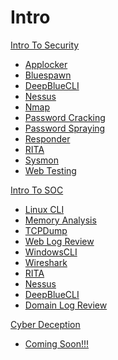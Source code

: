 # Intro


[Intro To Security]()

 - [Applocker](Tools/IntroClass/AppLocker/Applocker.md)
 - [Bluespawn](Tools/IntroClass/bluespawn/Bluespawn.md)
 - [DeepBlueCLI](Tools/IntroClass/deepbluecli/DeepBlueCLI.md)
 - [Nessus](Tools/IntroClass/nessus/Nessus.md)
 - [Nmap](Tools/IntroClass/Nmap/Nmap.md)
 - [Password Cracking](Tools/IntroClass/PasswordCracking/PasswordCracking.md)
 - [Password Spraying](Tools/IntroClass/PasswordSpray/PasswordSpray.md)
 - [Responder](Tools/IntroClass/Responder/Responder.md)
 - [RITA](Tools/IntroClass/RITA/RITA.md)
 - [Sysmon](Tools/IntroClass/Sysmon/Sysmon.md)
 - [Web Testing](Tools/IntroClass/WebTesting/WebTesting.md)

  
[Intro To SOC]()

  - [Linux CLI](Tools/IntroClass/LinuxCLI/LinuxCLI.md)
  - [Memory Analysis](Tools/IntroClass/Memory/MemoryAnalysis.md)
  - [TCPDump](Tools/IntroClass/TCPDump/TCPDump.md)
  - [Web Log Review](Tools/IntroClass/WebLogReview/WebLogReview.md)
  - [WindowsCLI](Tools/IntroClass/WindowsCLI/WindowsCLI.md)
  - [Wireshark](Tools/IntroClass/Wireshark/Wireshark.md)
  - [RITA](Tools/IntroClass/RITA/RITA.md)
  - [Nessus](Tools/IntroClass/nessus/Nessus.md)
  - [DeepBlueCLI](Tools/IntroClass/deepbluecli/DeepBlueCLI.md)
  - [Domain Log Review](Tools/IntroClass/DomainLogReview/DomainLogReview.md)




 

[Cyber Deception]()

  - [Coming Soon!!!]()


